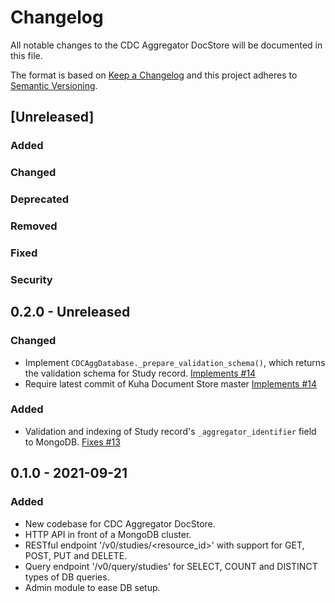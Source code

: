 # Changelog

All notable changes to the CDC Aggregator DocStore will be documented in this file.

The format is based on [Keep a Changelog](http://keepachangelog.com/en/1.0.0/) and this project adheres to [Semantic Versioning](http://semver.org/spec/v2.0.0.html).

## [Unreleased]

### Added

### Changed

### Deprecated

### Removed

### Fixed

### Security


## 0.2.0 - Unreleased

### Changed

- Implement `CDCAggDatabase._prepare_validation_schema()`, which
  returns the validation schema for Study record.
  [Implements #14](https://bitbucket.org/cessda/cessda.cdc.aggregator.doc-store/issues/14)
- Require latest commit of Kuha Document Store master
  [Implements #14](https://bitbucket.org/cessda/cessda.cdc.aggregator.doc-store/issues/14)

### Added

- Validation and indexing of Study record's `_aggregator_identifier` field to MongoDB.
  [Fixes #13](https://bitbucket.org/cessda/cessda.cdc.aggregator.doc-store/issues/13)


## 0.1.0 - 2021-09-21

### Added

- New codebase for CDC Aggregator DocStore.
- HTTP API in front of a MongoDB cluster.
- RESTful endpoint '/v0/studies/<resource_id>' with support for GET, POST, PUT and DELETE.
- Query endpoint '/v0/query/studies' for SELECT, COUNT and DISTINCT types of DB queries.
- Admin module to ease DB setup.
